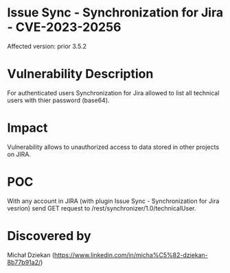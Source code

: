 # Issue Sync - Synchronization for Jira - CVE-2023-20256
Affected version: prior 3.5.2

# Vulnerability Description
For authenticated users Synchronization for Jira allowed to list all technical users with thier password (base64).

# Impact
Vulnerability allows to unauthorized access to data stored in other projects on JIRA.

# POC
With any account in JIRA (with plugin Issue Sync - Synchronization for Jira vesrion) send GET request to /rest/synchronizer/1.0/technicalUser. 

# Discovered by
Michał Dziekan (https://www.linkedin.com/in/micha%C5%82-dziekan-8b77b91a2/)
